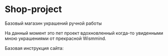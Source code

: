 # Shop-project
Базовый магазин украшений ручной работы

На данный момент это пет проект вдохновленный когда-то увиденными мною украшениями от прекрасной Wismmind.

Базовая инструкция сайта: